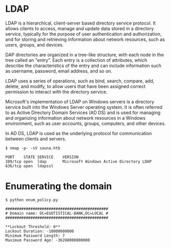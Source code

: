 # LDAP

LDAP is a hierarchical, client-server based directory service protocol. It allows clients to access, manage and update data stored in a directory service, typically for the purpose of user authentication and authorization, and for storing and retrieving information about network resources, such as users, groups, and devices.

DAP directories are organized in a tree-like structure, with each node in the tree called an "entry". Each entry is a collection of attributes, which describe the characteristics of the entry and can include information such as username, password, email address, and so on.

LDAP uses a series of operations, such as bind, search, compare, add, delete, and modify, to allow users that have been assigned correct permission to interact with the directory service.

Microsoft's implementation of LDAP on Windows servers is a directory service built into the Windows Server operating system. It is often referred to as Active Directory Domain Services (AD DS) and is used for managing and organizing information about network resources in a Windows environment, such as user accounts, groups, computers, and other devices.

In AD DS, LDAP is used as the underlying protocol for communication between clients and servers.
```
$ nmap -p- -sV sauna.htb

PORT    STATE SERVICE    VERSION
389/tcp open  ldap       Microsoft Windows Active Directory LDAP
636/tcp open  ldapssl
```
# Enumerating the domain

```
$ python enum_policy.py

#############################################
# Domain name: DC=EGOTISTICAL-BANK,DC=LOCAL #
#############################################

**Lockout Threshold: 0**
Lockout Duration: -18000000000
Minimum Password Length: 7
Maximum Password Age: -36288000000000
```
